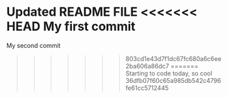 Updated README FILE
<<<<<<< HEAD
My first commit
=======
My second commit
>>>>>>> 803cd1e43d7f1dc67fc680a6c6ee2ba606a86dc7
=======
Starting to code today, so cool
>>>>>>> 36dfb07f60c65a985db542c4796fe61cc5712445
